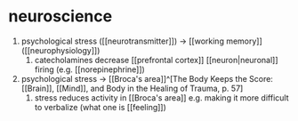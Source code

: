 # neuroscience
1. psychological stress ([[neurotransmitter]]) → [[working memory]] ([[neurophysiology]])
	1. catecholamines decrease [[prefrontal cortex]] [[neuron|neuronal]] firing (e.g. [[norepinephrine]])
2. psychological stress → [[Broca's area]]^[The Body Keeps the Score: [[Brain]], [[Mind]], and Body in the Healing of Trauma, p. 57]
	1. stress reduces activity in [[Broca's area]] e.g. making it more difficult to verbalize (what one is [[feeling]])